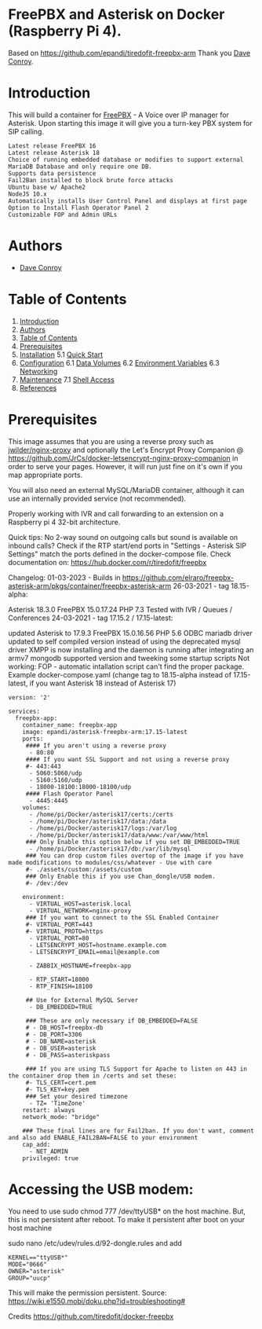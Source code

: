 # FreePBX and Asterisk on Docker (Raspberry Pi 4).

Based on https://github.com/epandi/tiredofit-freepbx-arm 
Thank you [Dave Conroy](https://github.com/tiredofit).

# Introduction

This will build a container for [FreePBX](https://www.freepbx.org/) - A Voice over IP manager for Asterisk. Upon starting this image it will give you a turn-key PBX system for SIP calling.

    Latest release FreePBX 16
    Latest release Asterisk 18
    Choice of running embedded database or modifies to support external MariaDB Database and only require one DB.
    Supports data persistence
    Fail2Ban installed to block brute force attacks
    Ubuntu base w/ Apache2
    NodeJS 10.x
    Automatically installs User Control Panel and displays at first page
    Option to Install Flash Operator Panel 2
    Customizable FOP and Admin URLs

# Authors

- [Dave Conroy](https://github.com/tiredofit)

# Table of Contents

1. [Introduction](#introduction)
2. [Authors](#authors)
3. [Table of Contents](#table-of-contents)
4. [Prerequisites](prerequisites)
5. [Installation](#installation)
5.1 [Quick Start](#quick-start)
6. [Configuration](#configuration)
6.1 [Data Volumes](#data-volumes)
6.2 [Environment Variables](#environment-variables)
6.3 [Networking](#networking)
7. [Maintenance](#maintenance)
7.1 [Shell Access](#shell-access)
8. [References](#references)

# Prerequisites

This image assumes that you are using a reverse proxy such as [jwilder/nginx-proxy](https://github.com/nginx-proxy/nginx-proxy) and optionally the Let's Encrypt Proxy Companion @ https://github.com/JrCs/docker-letsencrypt-nginx-proxy-companion in order to serve your pages. However, it will run just fine on it's own if you map appropriate ports.

You will also need an external MySQL/MariaDB container, although it can use an internally provided service (not recommended).

Properly working with IVR and call forwarding to an extension on a Raspberry pi 4 32-bit architecture.

Quick tips:
No 2-way sound on outgoing calls but sound is available on inbound calls? Check if the RTP start/end ports in "Settings - Asterisk SIP Settings" match the ports defined in the docker-compose file.
Check documentation on: https://hub.docker.com/r/tiredofit/freepbx

Changelog:
01-03-2023 - Builds in https://github.com/elraro/freepbx-asterisk-arm/pkgs/container/freepbx-asterisk-arm
26-03-2021 - tag 18.15-alpha:

Asterisk 18.3.0
FreePBX 15.0.17.24
PHP 7.3
Tested with IVR / Queues / Conferences
24-03-2021 - tag 17.15.2 / 17.15-latest:

updated Asterisk to 17.9.3
FreePBX 15.0.16.56
PHP 5.6
ODBC mariadb driver updated to self compiled version instead of using the deprecated mysql driver
XMPP is now installing and the daemon is running after integrating an armv7 mongodb supported version and tweeking some startup scripts
Not working:
FOP - automatic intallation script can't find the proper package.
Example docker-compose.yaml (change tag to 18.15-alpha instead of 17.15-latest, if you want Asterisk 18 instead of Asterisk 17)

```
version: '2'

services:
  freepbx-app:
    container_name: freepbx-app
    image: epandi/asterisk-freepbx-arm:17.15-latest
    ports:
     #### If you aren't using a reverse proxy
      - 80:80
     #### If you want SSL Support and not using a reverse proxy
     #- 443:443
      - 5060:5060/udp
      - 5160:5160/udp
      - 18000-18100:18000-18100/udp
     #### Flash Operator Panel
      - 4445:4445
    volumes:
      - /home/pi/Docker/asterisk17/certs:/certs
      - /home/pi/Docker/asterisk17/data:/data
      - /home/pi/Docker/asterisk17/logs:/var/log
      - /home/pi/Docker/asterisk17/data/www:/var/www/html
     ### Only Enable this option below if you set DB_EMBEDDED=TRUE
      - /home/pi/Docker/asterisk17/db:/var/lib/mysql
     ### You can drop custom files overtop of the image if you have made modifications to modules/css/whatever - Use with care
     #- ./assets/custom:/assets/custom
     ### Only Enable this if you use Chan_dongle/USB modem.
     #- /dev:/dev

    environment:
      - VIRTUAL_HOST=asterisk.local
      - VIRTUAL_NETWORK=nginx-proxy
     ### If you want to connect to the SSL Enabled Container
     #- VIRTUAL_PORT=443
     #- VIRTUAL_PROTO=https
      - VIRTUAL_PORT=80
      - LETSENCRYPT_HOST=hostname.example.com
      - LETSENCRYPT_EMAIL=email@example.com

      - ZABBIX_HOSTNAME=freepbx-app

      - RTP_START=18000
      - RTP_FINISH=18100

     ## Use for External MySQL Server
      - DB_EMBEDDED=TRUE

     ### These are only necessary if DB_EMBEDDED=FALSE
     # - DB_HOST=freepbx-db
     # - DB_PORT=3306
     # - DB_NAME=asterisk
     # - DB_USER=asterisk
     # - DB_PASS=asteriskpass

     ### If you are using TLS Support for Apache to listen on 443 in the container drop them in /certs and set these:
     #- TLS_CERT=cert.pem
     #- TLS_KEY=key.pem
     ### Set your desired timezone
      - TZ= 'TimeZone'
    restart: always
    network_mode: "bridge"

    ### These final lines are for Fail2ban. If you don't want, comment and also add ENABLE_FAIL2BAN=FALSE to your environment
    cap_add:
      - NET_ADMIN
    privileged: true
```
# Accessing the USB modem:

You need to use sudo chmod 777 /dev/ttyUSB* on the host machine. 
But, this is not persistent after reboot. To make it persistent after boot on your host machine

sudo nano /etc/udev/rules.d/92-dongle.rules and add 
```
KERNEL=="ttyUSB*"
MODE="0666"
OWNER="asterisk"
GROUP="uucp"
```
This will make the permission persistent. Source: https://wiki.e1550.mobi/doku.php?id=troubleshooting#

Credits https://github.com/tiredofit/docker-freepbx
